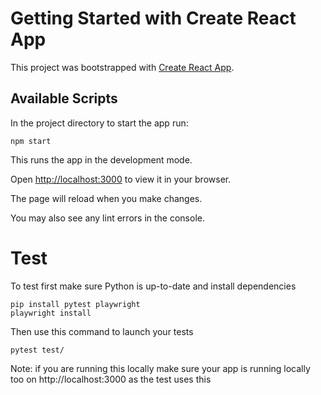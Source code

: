 # Getting Started with Create React App

This project was bootstrapped with [Create React App](https://github.com/facebook/create-react-app).

## Available Scripts

In the project directory to start the app run:

```
npm start
```

This runs the app in the development mode.

Open [http://localhost:3000](http://localhost:3000) to view it in your browser.

The page will reload when you make changes.

You may also see any lint errors in the console.

# Test

To test first make sure Python is up-to-date and install dependencies

```commandline
pip install pytest playwright
playwright install
```

Then use this command to launch your tests

```commandline
pytest test/
```

Note: if you are running this locally make sure your app is running locally too on http://localhost:3000 as the test uses this